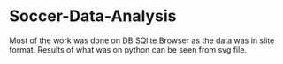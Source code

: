 # Soccer-Data-Analysis
Most of the work was done on DB SQlite Browser as the data was in slite format. Results of what was on python can be seen from svg file.
